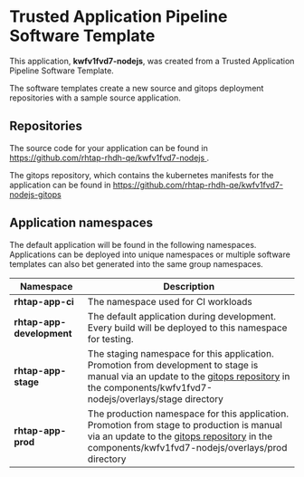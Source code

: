 # Trusted Application Pipeline Software Template

This application, **kwfv1fvd7-nodejs**, was created from a Trusted Application Pipeline Software Template.

The software templates create a new source and gitops deployment repositories with a sample source application. 

## Repositories

The source code for your application can be found in [https://github.com/rhtap-rhdh-qe/kwfv1fvd7-nodejs ](https://github.com/rhtap-rhdh-qe/kwfv1fvd7-nodejs ).
 
The gitops repository, which contains the kubernetes manifests for the application can be found in 
[https://github.com/rhtap-rhdh-qe/kwfv1fvd7-nodejs-gitops ](https://github.com/rhtap-rhdh-qe/kwfv1fvd7-nodejs-gitops ) 

## Application namespaces 

The default application will be found in the following namespaces. Applications can be deployed into unique namespaces or multiple software templates can also bet generated into the same group namespaces.  

|  Namespace   |  Description   |  
| -------- | -------- |
| **rhtap-app-ci** | The namespace used for CI workloads |
| **rhtap-app-development** | The default application during development. Every build will be deployed to this namespace for testing. |
| **rhtap-app-stage** | The staging namespace for this application. Promotion from development to stage is manual via an update to the [gitops repository](https://github.com/rhtap-rhdh-qe/kwfv1fvd7-nodejs-gitops ) in the components/kwfv1fvd7-nodejs/overlays/stage directory |
| **rhtap-app-prod** | The production namespace for this application. Promotion from stage to production is manual via an update to the [gitops repository](https://github.com/rhtap-rhdh-qe/kwfv1fvd7-nodejs-gitops ) in the components/kwfv1fvd7-nodejs/overlays/prod directory |